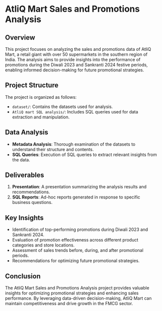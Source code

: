 # AtliQ Mart Sales and Promotions Analysis

## Overview
This project focuses on analyzing the sales and promotions data of AtliQ Mart, a retail giant with over 50 supermarkets in the southern region of India. The analysis aims to provide insights into the performance of promotions during the Diwali 2023 and Sankranti 2024 festive periods, enabling informed decision-making for future promotional strategies.

## Project Structure
The project is organized as follows:
- `dataset/`: Contains the datasets used for analysis.
- `AtliQ mart SQL analysis/`: Includes SQL queries used for data extraction and manipulation.

## Data Analysis
- **Metadata Analysis**: Thorough examination of the datasets to understand their structure and contents.
- **SQL Queries**: Execution of SQL queries to extract relevant insights from the data.

## Deliverables
1. **Presentation**: A presentation summarizing the analysis results and recommendations.
2. **SQL Reports**: Ad-hoc reports generated in response to specific business questions.

## Key Insights
- Identification of top-performing promotions during Diwali 2023 and Sankranti 2024.
- Evaluation of promotion effectiveness across different product categories and store locations.
- Assessment of sales trends before, during, and after promotional periods.
- Recommendations for optimizing future promotional strategies.

## Conclusion
The AtliQ Mart Sales and Promotions Analysis project provides valuable insights for optimizing promotional strategies and enhancing sales performance. By leveraging data-driven decision-making, AtliQ Mart can maintain competitiveness and drive growth in the FMCG sector.


